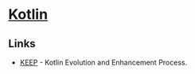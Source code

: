 # [Kotlin](https://kotlinlang.org/)

## Links

- [KEEP](https://github.com/Kotlin/KEEP) - Kotlin Evolution and Enhancement Process.
